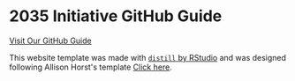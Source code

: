 # 2035 Initiative GitHub Guide
[Visit Our GitHub Guide](https://saingersoll.github.io/2035Initiative-GitHubGuide/topic_1.html)


This website template was made with [`distill` by RStudio](https://rstudio.github.io/distill/) and was designed following  Allison Horst's template [Click here](https://docs.google.com/document/d/1iC0f8VONz269Fm6dVHXeiQuWubNOgOiHjF6oHNBLD-o/edit?usp=sharing).
